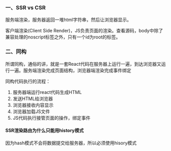### 一、SSR vs CSR

服务端渲染，服务器返回一堆html字符串，然后让浏览器显示。

客户端渲染(Client Side Render)，JS负责页面的渲染。查看源码，body中除了兼容处理的noscript标签之外，只有一个id为root的标签。

### 二、同构

所谓同构，通俗的讲，就是一套React代码在服务器上运行一遍，到达浏览器又运行一遍。服务端渲染完成页面结构，浏览器端渲染完成事件绑定

同构代码执行的流程：

1. 服务器端运行react代码生成HTML
2. 发送HTML给浏览器
3. 浏览器接收内容显示
4. 浏览器加载JS文件
5. JS代码执行接管页面的操作，绑定事件

#### SSR渲染路由为什么只能用history模式

因为hash模式不会将数据提交给服务器，所以必须使用hisory模式
